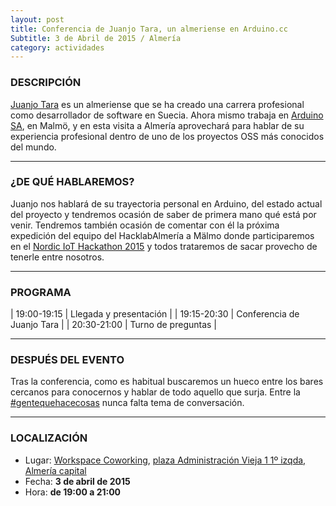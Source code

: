 ```yaml
---
layout: post
title: Conferencia de Juanjo Tara, un almeriense en Arduino.cc
Subtitle: 3 de Abril de 2015 / Almería
category: actividades
---
```


### DESCRIPCIÓN

[Juanjo Tara][1] es un almeriense que se ha creado una carrera profesional como desarrollador de software en Suecia. Ahora mismo trabaja en [Arduino SA](http://arduino.cc/), en Malmö, y en esta visita a Almería aprovechará para hablar de su experiencia profesional dentro de uno de los proyectos OSS más conocidos del mundo.




---


### ¿DE QUÉ HABLAREMOS?

Juanjo nos hablará de su trayectoria personal en Arduino, del estado actual del proyecto y tendremos ocasión de saber de primera mano qué está por venir. Tendremos también ocasión de comentar con él la próxima expedición del equipo del HacklabAlmería a Mälmo donde participaremos en el [Nordic IoT Hackathon 2015][2] y todos trataremos de sacar provecho de tenerle entre nosotros.

---

### PROGRAMA

| 19:00-19:15   | Llegada y presentación |
| 19:15-20:30 	| Conferencia de Juanjo Tara |
| 20:30-21:00 	| Turno de preguntas |

---

### DESPUÉS DEL EVENTO

Tras la conferencia, como es habitual buscaremos un hueco entre los bares cercanos para conocernos y hablar de todo aquello que surja. Entre la [#gentequehacecosas](https://www.google.es/search?q=%23gentequehacecosas) nunca falta tema de conversación.

---

### LOCALIZACIÓN

* Lugar: [Workspace Coworking][3], [plaza Administración Vieja 1 1º izqda, Almería capital][4]
* Fecha: **3 de abril de 2015**
* Hora: **de 19:00 a 21:00**


[1]: http://arduino.cc/en/Main/AboutUs
[2]: http://nordiciothackathon.com
[3]: http://www.workspace.es
[4]: http://www.openstreetmap.org/node/3414938219
